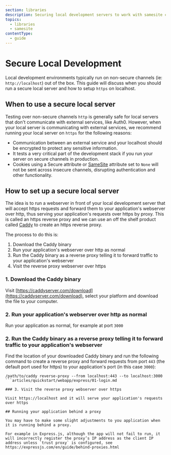 ```yaml
---
section: libraries
description: Securing local development servers to work with samesite cookies
topics:
  - libraries
  - samesite
contentType:
  - guide
---
```


# Secure Local Development
Local development environments typically run on non-secure channels (ie: `http://localhost`) out of the box.  This guide will discuss when you should run a secure local server and how to setup `https` on localhost.

## When to use a secure local server
Testing over non-secure channels `http` is generally safe for local servers that don't communicate with external services, like Auth0.  However, when your local server is communicating with external services, we recommend running your local server on `https` for the following reasons:

- Communication between an external service and your localhost should be encrypted to protect any sensitive information.
- It tests a very critical part of the development stack if you run your server on secure channels in production.
- Cookies using a Secure attribute or [SameSite](https://auth0.com/blog/browser-behavior-changes-what-developers-need-to-know/) attribute set to `None` will not be sent across insecure channels, disrupting authentication and other functionality.

## How to set up a secure local server
The idea is to run a webserver in front of your local development server that will accept https requests and forward them to your application's webserver over http, thus serving your application's requests over https by proxy. This is called an https reverse proxy and we can use an off the shelf product called [Caddy](https://caddyserver.com/v2) to create an https reverse proxy.

The process to do this is:

1. Download the Caddy binary
2. Run your application's webserver over http as normal
2. Run the Caddy binary as a reverse proxy telling it to forward traffic to your application's webserver
3. Visit the reverse proxy webserver over https

### 1. Download the Caddy binary 

Visit [https://caddyserver.com/download](https://caddyserver.com/download), select your platform and download the file to your computer. 

### 2. Run your application's webserver over http as normal 

Run your application as normal, for example at port `3000`

### 2. Run the Caddy binary as a reverse proxy telling it to forward traffic to your application's webserver

Find the location of your downloaded Caddy binary and run the following command to create a reverse proxy and forward requests from port `443` (the default port used for https) to your application's port (in this case `3000`):

```shell script
/path/to/caddy reverse-proxy --from localhost:443 --to localhost:3000
```articles/quickstart/webapp/express/01-login.md

### 3. Visit the reverse proxy webserver over https

Visit https://localhost and it will serve your application's requests over https

## Running your application behind a proxy

You may have to make some slight adjustments to you application when it is running behind a proxy.

For example in Express.js, although the app will not fail to run, it will incorrectly register the proxy’s IP address as the client IP address unless `trust proxy` is configured, see https://expressjs.com/en/guide/behind-proxies.html 
